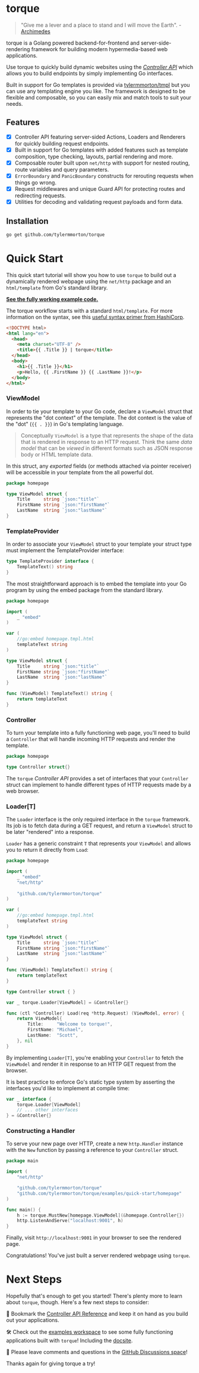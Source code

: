 # torque

> "Give me a lever and a place to stand and I will move the Earth". - [Archimedes](https://en.wikipedia.org/wiki/Torque)

torque is a Golang powered backend-for-frontend and server-side-rendering framework for building modern hypermedia-based web applications.

Use torque to quickly build dynamic websites using the [*Controller API*](https://lbft.dev/docs/controller?t=docs&utm_campaign=readme&utm_source=github.com) which allows you to build endpoints by simply implementing Go interfaces.

Built in support for Go templates is provided via [tylermmorton/tmpl](https://github.com/tylermmorton/tmpl) but you can use any templating engine you like. The framework is designed to be flexible and composable, so you can easily mix and match tools to suit your needs.

## Features
- [x] Controller API featuring server-sided Actions, Loaders and Renderers for quickly building request endpoints.
- [x] Built in support for Go templates with added features such as template composition, type checking, layouts, partial rendering and more.
- [x] Composable router built upon `net/http` with support for nested routing, route variables and query parameters.
- [x] `ErrorBoundary` and `PanicBoundary` constructs for rerouting requests when things go wrong.
- [x] Request middlewares and unique Guard API for protecting routes and redirecting requests.
- [x] Utilities for decoding and validating request payloads and form data.

## Installation

```bash
go get github.com/tylermmorton/torque
```

# Quick Start

This quick start tutorial will show you how to use `torque` to build out a dynamically rendered webpage using the `net/http` package and an `html/template` from Go's standard library.

[**See the fully working example code.**](https://github.com/tylermmorton/torque/tree/master/examples/quick-start)

The torque workflow starts with a standard `html/template`. For more information on the syntax, see this [useful syntax primer from HashiCorp](https://developer.hashicorp.com/nomad/tutorials/templates/go-template-syntax).

```html homepage.tmpl.html
<!DOCTYPE html>
<html lang="en">
  <head>
    <meta charset="UTF-8" />
    <title>{{ .Title }} | torque</title>
  </head>
  <body>
    <h1>{{ .Title }}</h1>
    <p>Hello, {{ .FirstName }} {{ .LastName }}!</p>
  </body>
</html>
```

### ViewModel

In order to tie your template to your Go code, declare a `ViewModel` struct that represents the "dot context" of the template. The dot context is the value of the "dot" (`{{ . }}`) in Go's templating language.

> Conceptually `ViewModel` is a type that represents the shape of the data that is rendered in response to an HTTP request. Think the same _data model_ that can be _viewed_ in different formats such as JSON response body or HTML template data.

In this struct, any _exported_ fields (or methods attached via pointer receiver) will be accessible in your template from the all powerful dot.

```go homepage.go
package homepage

type ViewModel struct {
    Title     string `json:"title"`
    FirstName string `json:"firstName"`
    LastName  string `json:"lastName"`
}
```

### TemplateProvider

In order to associate your `ViewModel` struct to your template your struct type must implement the TemplateProvider interface:

```go
type TemplateProvider interface {
    TemplateText() string
}
```

The most straightforward approach is to embed the template into your Go program by using the embed package from the standard library.

```go homepage.go
package homepage

import (
    _ "embed"
)

var (
    //go:embed homepage.tmpl.html
    templateText string
)

type ViewModel struct {
    Title     string `json:"title"`
    FirstName string `json:"firstName"`
    LastName  string `json:"lastName"`
}

func (ViewModel) TemplateText() string {
    return templateText
}
```

### Controller

To turn your template into a fully functioning web page, you'll need to build a `Controller` that will handle incoming HTTP requests and render the template.

```go
package homepage

type Controller struct{}
```

The `torque` _Controller API_ provides a set of interfaces that your `Controller` struct can implement to handle different types of HTTP requests made by a web browser.

### Loader[T]

The `Loader` interface is the only required interface in the `torque` framework. Its job is to fetch data during a GET request, and return a `ViewModel` struct to be later "rendered" into a response.

`Loader` has a generic constraint `T` that represents your `ViewModel` and allows you to return it directly from `Load`:

```go homepage.go
package homepage

import (
    _ "embed"
    "net/http"
    
    "github.com/tylermmorton/torque"
)

var (
    //go:embed homepage.tmpl.html
    templateText string
)

type ViewModel struct {
    Title     string `json:"title"`
    FirstName string `json:"firstName"`
    LastName  string `json:"lastName"`
}

func (ViewModel) TemplateText() string {
    return templateText
}

type Controller struct { }

var _ torque.Loader[ViewModel] = &Controller{}

func (ctl *Controller) Load(req *http.Request) (ViewModel, error) {
    return ViewModel{
        Title:     "Welcome to torque!",
        FirstName: "Michael",
        LastName:  "Scott",
    }, nil
}
```

By implementing `Loader[T]`, you're enabling your `Controller` to fetch the `ViewModel` and render it in response to an HTTP GET request from the browser.

It is best practice to enforce Go's static type system by asserting the interfaces you'd like to implement at compile time:

```go
var _ interface {
    torque.Loader[ViewModel]
    // ... other interfaces
} = &Controller{}
```

### Constructing a Handler

To serve your new page over HTTP, create a new `http.Handler` instance with the `New` function by passing a reference to your `Controller` struct.

```go main.go
package main

import (
	"net/http"

	"github.com/tylermmorton/torque"
	"github.com/tylermmorton/torque/examples/quick-start/homepage"
)

func main() {
    h := torque.MustNew[homepage.ViewModel](&homepage.Controller{})
    http.ListenAndServe("localhost:9001", h)
}
```

Finally, visit `http://localhost:9001` in your browser to see the rendered page.

Congratulations! You've just built a server rendered webpage using `torque`.

# Next Steps

Hopefully that's enough to get you started! There's plenty more to learn about `torque`, though. Here's a few next steps to consider:

📎 Bookmark the [Controller API Reference](https://lbft.dev/docs/controller?t=docs) and keep it on hand as you build out your applications.

🛠️ Check out the [examples workspace](https://github.com/tylermmorton/torque/tree/master/examples/quick-start) to see some fully functioning applications built with `torque`! Including the [docsite](https://github.com/tylermmorton/torque/tree/master/.www/docsite).

🎁 Please leave comments and questions in the [GitHub Discussions space](https://github.com/tylermmorton/torque/discussions)!

Thanks again for giving torque a try!